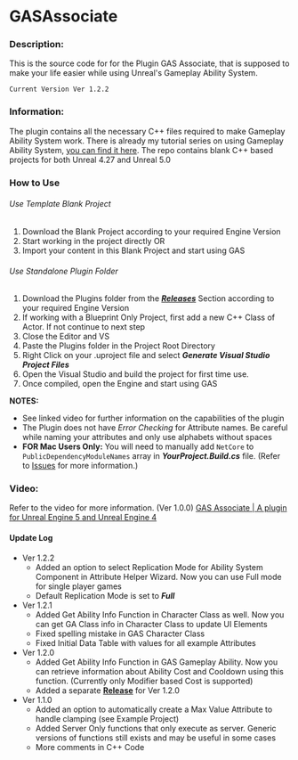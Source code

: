 # GASAssociate

### Description:

This is the source code for for the Plugin GAS Associate, that is supposed to make your life easier while using Unreal's Gameplay Ability System.

    Current Version Ver 1.2.2

### Information:

The plugin contains all the necessary C++ files required to make Gameplay Ability System work. There is already my tutorial series on using Gameplay Ability System, [you can find it here](https://www.youtube.com/playlist?list=PLeEXbS_TaXrAbfoPYSNROqe1fDQfQHTfo). The repo contains blank C++ based projects for both Unreal 4.27 and Unreal 5.0

### How to Use
###### Use Template Blank Project

 1. Download the Blank Project according to your required Engine Version
 2. Start working in the project directly OR
 3. Import your content in this Blank Project and start using GAS

###### Use Standalone Plugin Folder

 1. Download the Plugins folder from the [***Releases***](https://github.com/archangel4031/GASAssociate/releases) Section according to your required Engine Version
 2. If working with a Blueprint Only Project, first add a new C++ Class of Actor. If not continue to next step
 3. Close the Editor and VS
 4. Paste the Plugins folder in the Project Root Directory
 5. Right Click on your .uproject file and select ***Generate Visual Studio Project Files***
 6. Open the Visual Studio and build the project for first time use.
 7. Once compiled, open the Engine and start using GAS

**NOTES:** 

 - See linked video for further information on the capabilities of the plugin
 - The Plugin does not have *Error Checking* for Attribute names. Be careful while naming your attributes and only use alphabets without spaces
 - **FOR Mac Users Only:** You will need to manually add `NetCore` to `PublicDependencyModuleNames` array in ***YourProject.Build.cs*** file. (Refer to [Issues](https://github.com/archangel4031/GASAssociate/issues/1) for more information.)
 
### Video:
Refer to the video for more information. (Ver 1.0.0)
[GAS Associate | A plugin for Unreal Engine 5 and Unreal Engine 4](https://youtu.be/ett9ZTHYN8g)

#### Update Log

 - Ver 1.2.2
	 - Added an option to select Replication Mode for Ability System Component in Attribute Helper Wizard. Now you can use Full mode for single player games
	 - Default Replication Mode is set to ***Full***
 - Ver 1.2.1
	 - Added Get Ability Info Function in Character Class as well. Now you can get GA Class info in Character Class to update UI Elements
	 - Fixed spelling mistake in GAS Character Class
	 - Fixed Initial Data Table with values for all example Attributes
 - Ver 1.2.0
	 - Added Get Ability Info Function in GAS Gameplay Ability. Now you can retrieve information about Ability Cost and Cooldown using this function. (Currently only Modifier based Cost is supported)
	 - Added a separate [**Release**](https://github.com/archangel4031/GASAssociate/releases) for Ver 1.2.0
 - Ver 1.1.0
	 - Added an option to automatically create a Max Value Attribute to handle clamping (see Example Project)
	 - Added Server Only functions that only execute as server. Generic versions of functions still exists and may be useful in some cases
	 - More comments in C++ Code
